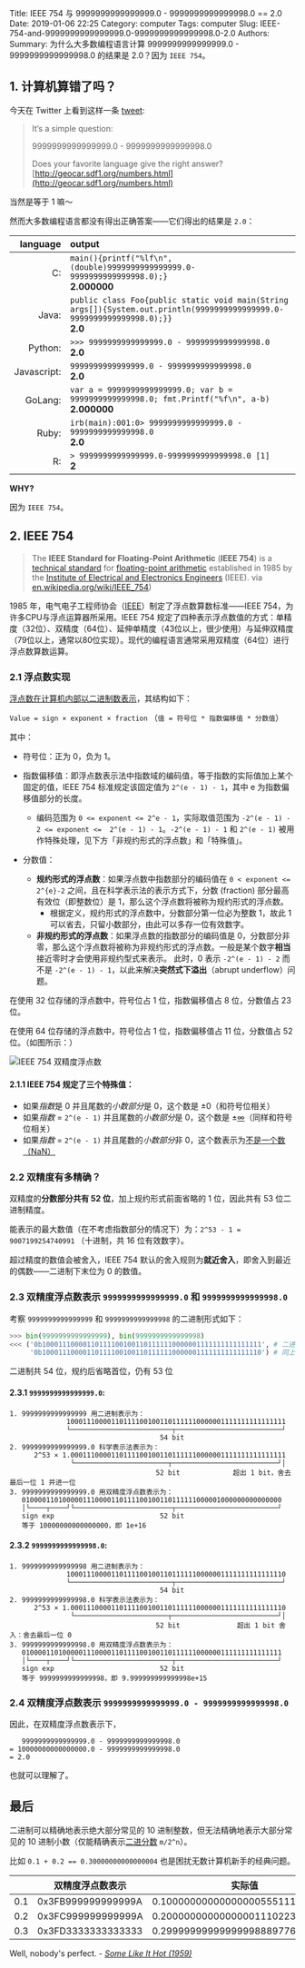 Title: IEEE 754 与 9999999999999999.0 - 9999999999999998.0 == 2.0
Date: 2019-01-06 22:25
Category: computer
Tags: computer
Slug: IEEE-754-and-9999999999999999.0-9999999999999998.0-2.0
Authors: 
Summary: 为什么大多数编程语言计算 9999999999999999.0 - 9999999999999998.0 的结果是 2.0？因为 `IEEE 754`。


## 1. 计算机算错了吗？

今天在 Twitter 上看到这样一条 [tweet](https://twitter.com/nixcraft/status/1081806050708283397):

> It’s a simple question:
>
> 9999999999999999.0 - 9999999999999998.0
>
> Does your favorite language give the right answer? [http://geocar.sdf1.org/numbers.html](http://geocar.sdf1.org/numbers.html)

当然是等于 1 嘛～

然而大多数编程语言都没有得出正确答案——它们得出的结果是 `2.0`：

|    language | output                                                       |
| ----------: | :----------------------------------------------------------- |
|          C: | `main(){printf("%lf\n",(double)9999999999999999.0-9999999999999998.0);}` <br>**2.000000** |
|       Java: | `public class Foo{public static void main(String args[]){System.out.println(9999999999999999.0-9999999999999998.0);}}` <br>**2.0** |
|     Python: | `>>> 9999999999999999.0 - 9999999999999998.0` <br>**2.0**    |
| Javascript: | `9999999999999999.0 - 9999999999999998.0` <br>**2.0**        |
|     GoLang: | `var a = 9999999999999999.0; var b = 9999999999999998.0; fmt.Printf("%f\n", a-b)` <br>**2.000000** |
|       Ruby: | `irb(main):001:0> 9999999999999999.0 - 9999999999999998.0` <br>**2.0** |
|          R: | `> 9999999999999999.0-9999999999999998.0 [1]` <br>**2**      |

**WHY?**

因为 `IEEE 754`。




## 2. IEEE 754

> The **IEEE Standard for Floating-Point Arithmetic** (**IEEE 754**) is a [technical standard](https://en.wikipedia.org/wiki/Technical_standard) for [floating-point arithmetic](https://en.wikipedia.org/wiki/Floating-point_arithmetic) established in 1985 by the [Institute of Electrical and Electronics Engineers](https://en.wikipedia.org/wiki/Institute_of_Electrical_and_Electronics_Engineers) (IEEE). via [en.wikipedia.org/wiki/IEEE_754](https://en.wikipedia.org/wiki/IEEE_754))

1985 年，电气电子工程师协会（[IEEE](https://zh.wikipedia.org/zh-cn/电气电子工程师协会)）制定了浮点数算数标准——IEEE 754，为许多CPU与浮点运算器所采用。IEEE 754 规定了四种表示浮点数值的方式：单精度（32位）、双精度（64位）、延伸单精度（43位以上，很少使用）与延伸双精度（79位以上，通常以80位实现）。现代的编程语言通常采用双精度（64位）进行浮点数算数运算。



### 2.1 浮点数实现

[浮点数在计算机内部以二进制数表示](https://zh.wikipedia.org/wiki/IEEE_754#浮點數剖析)，其结构如下：

`Value = sign × exponent × fraction` （`值 = 符号位 * 指数偏移值 * 分数值`） 

其中：

- 符号位：正为 0，负为 1。
- 指数偏移值：即浮点数表示法中指数域的编码值，等于指数的实际值加上某个固定的值，IEEE 754 标准规定该固定值为 `2^(e - 1) - 1​`，其中 e 为指数偏移值部分的长度。
  - 编码范围为 `0 <= exponent <= 2^e - 1`，实际取值范围为 `-2^(e - 1) - 2 <= exponent <=  2^(e - 1) - 1`​。​ `-2^(e - 1) - 1` ​和 `2^(e - 1)` 被用作特殊处理，见下方「非规约形式的浮点数」和「特殊值」。
- 分数值：

  -  **规约形式的浮点数**：如果浮点数中指数部分的编码值在 `0 < exponent <= 2^{e}-2` 之间，且在科学表示法的表示方式下，分数 (fraction) 部分最高有效位（即整数位）是 1，那么这个浮点数将被称为规约形式的浮点数。
     -  根据定义，规约形式的浮点数中，分数部分第一位必为整数 1，故此 1 可以省去，只留小数部分，由此可以多存一位有效数字。
  -  **非规约形式的浮点数**：如果浮点数的指数部分的编码值是 0，分数部分非零，那么这个浮点数将被称为非规约形式的浮点数。一般是某个数字**相当**接近零时才会使用非规约型式来表示。 此时，0 表示 `-2^(e - 1) - 2` 而不是 `-2^(e - 1) - 1`，以此来解决**突然式下溢出**（abrupt underflow）问题。

在使用 32 位存储的浮点数中，符号位占 1 位，指数偏移值占 8 位，分数值占 23 位。

在使用 64 位存储的浮点数中，符号位占 1 位，指数偏移值占 11 位，分数值占 52 位。（如图所示：）

![IEEE 754 双精度浮点数](https://upload.wikimedia.org/wikipedia/commons/a/a9/IEEE_754_Double_Floating_Point_Format.svg)



#### 2.1.1 IEEE 754 规定了三个特殊值：

- 如果*指数*是 0 并且尾数的*小数部分*是 0，这个数是 ±0（和符号位相关）
- 如果*指数* = `2^(e - 1)` 并且尾数的*小数部分*是 0，这个数是 ±[∞](https://zh.wikipedia.org/wiki/%E6%97%A0%E7%A9%B7%E5%A4%A7)（同样和符号位相关）
- 如果*指数* = `2^(e - 1)` 并且尾数的*小数部分*非 0，这个数表示为[不是一个数（NaN）](https://zh.wikipedia.org/wiki/NaN)



### 2.2 双精度有多精确？

双精度的**分数部分共有 52 位**，加上规约形式前面省略的 1 位，因此共有 53 位二进制精度。

能表示的最大数值（在不考虑指数部分的情况下）为：`2^53 - 1 = 9007199254740991` （十进制，共 16 位有效数字）。

超过精度的数值会被舍入，IEEE 754 默认的舍入规则为**就近舍入**，即舍入到最近的偶数——二进制下末位为 0 的数值。



### 2.3 双精度浮点数表示 `9999999999999999.0` 和 `9999999999999998.0`

考察 `9999999999999999` 和 `9999999999999998` 的二进制形式如下：

```python
>>> bin(9999999999999999), bin(9999999999999998)
<<< ('0b100011100001101111001001101111110000001111111111111111', # 二进制共 54 位
     '0b100011100001101111001001101111110000001111111111111110') # 同上
```

二进制共 54 位，规约后省略首位，仍有 53 位

#### 2.3.1 `9999999999999999.0`:

```
1. 9999999999999999 用二进制表示为：
              100011100001101111001001101111110000001111111111111111
              └─────────────────────────┬──────────────────────────┘
                                     54 bit
2. 9999999999999999.0 科学表示法表示为：
      2^53 × 1.00011100001101111001001101111110000001111111111111111
               └───────────────────────┬──────────────────────────┘│
                                    52 bit             超出 1 bit，舍去最后一位 1 并进一位
3. 9999999999999999.0 用双精度浮点数表示为：
   0100001101000001110000110111100100110111111000001000000000000000
   │└────┬────┘└────────────────────────┬─────────────────────────┘
   sign exp                          52 bit
   等于 10000000000000000，即 1e+16
```

#### 2.3.2 `9999999999999998.0`:

```
1. 9999999999999998 用二进制表示为：
              100011100001101111001001101111110000001111111111111110
              └─────────────────────────┬──────────────────────────┘
                                     54 bit
2. 9999999999999998.0 科学表示法表示为：
      2^53 × 1.00011100001101111001001101111110000001111111111111110
               └───────────────────────┬──────────────────────────┘│
                                    52 bit              超出 1 bit 舍入：舍去最后一位 0
3. 9999999999999998.0 用双精度浮点数表示为：
   0100001101000001110000110111100100110111111000000111111111111111
   │└────┬────┘└────────────────────────┬─────────────────────────┘
   sign exp                          52 bit
   等于 9999999999999998，即 9.999999999999998e+15
```

### 2.4 双精度浮点数表示 `9999999999999999.0 - 9999999999999998.0`

因此，在双精度浮点数表示下，

```
   9999999999999999.0 - 9999999999999998.0
= 10000000000000000.0 - 9999999999999998.0
= 2.0
```

也就可以理解了。



## 最后

二进制可以精确地表示绝大部分常见的 10 进制整数，但无法精确地表示大部分常见的 10 进制小数（仅能精确表示[二进分数](https://zh.wikipedia.org/wiki/%E4%BA%8C%E8%BF%9B%E5%88%86%E6%95%B0)  `m/2^n`）。

比如 `0.1 + 0.2 == 0.30000000000000004` 也是困扰无数计算机新手的经典问题。

|      | 双精度浮点数表示   | 实际值                           |
| ---- | ------------------ | -------------------------------- |
| 0.1  | 0x3FB999999999999A | 0.100000000000000005551115123126 |
| 0.2  | 0x3FC999999999999A | 0.200000000000000011102230246252 |
| 0.3  | 0x3FD3333333333333 | 0.299999999999999988897769753748 |


Well, nobody's perfect. - *[Some Like It Hot (1959)](https://movie.douban.com/subject/1292574/)*